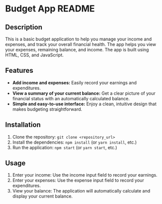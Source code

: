 # Budget App README

## Description

This is a basic budget application to help you manage your income and expenses, and track your overall financial health. The app helps you view your expenses, remaining balance, and income. The app is built using HTML, CSS, and JavaScript.

## Features

* **Add income and expenses:** Easily record your earnings and expenditures.
* **View a summary of your current balance:** Get a clear picture of your financial status with an automatically calculated balance.
* **Simple and easy-to-use interface:** Enjoy a clean, intuitive design that makes budgeting straightforward.

## Installation

1.  Clone the repository: `git clone <repository_url>`
2.  Install the dependencies: `npm install` (or `yarn install`, etc.)
3.  Run the application: `npm start` (or `yarn start`, etc.)

## Usage

1.  Enter your income: Use the income input field to record your earnings.
2.  Enter your expenses: Use the expense input field to record your expenditures.
3.  View your balance: The application will automatically calculate and display your current balance.
